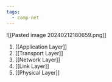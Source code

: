 ```yaml
---
tags:
  - comp-net
---
```

![[Pasted image 20240212180659.png]]
1. [[Application Layer]]
2. [[Transport Layer]]
3. [[Network Layer]]
4. [[Link Layer]]
5. [[Physical Layer]]